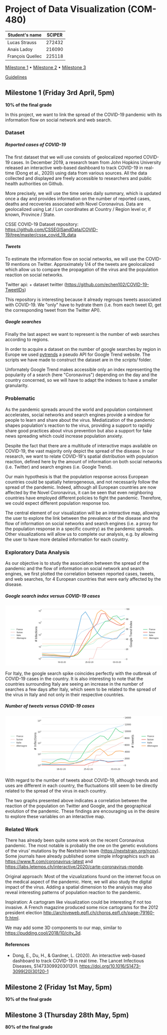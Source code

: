 # Project of Data Visualization (COM-480)

| Student's name | SCIPER |
| -------------- | ------ |
| Lucas Strauss | 272432 |
| Anais Ladoy | 216090 |
| François Quellec | 225118 |

[Milestone 1](#milestone-1-friday-3rd-april-5pm) • [Milestone 2](#milestone-2-friday-1st-may-5pm) • [Milestone 3](#milestone-3-thursday-28th-may-5pm)

[Guidelines](https://com-480-data-visualization.github.io/2020-project-guidelines/)

## Milestone 1 (Friday 3rd April, 5pm)

**10% of the final grade**

In this project, we want to link the spread of the COVID-19 pandemic with its information flow on social network and web search.

### Dataset

##### Reported cases of COVID-19
The first dataset that we will use consists of geolocalized reported COVID-19 cases. In December 2019, a research team from John Hopkins University released an interactive web-based dashboard to track COVID-19 in real-time (Dong et al., 2020) using data from various sources. All the data collected and displayed are freely accessible to researchers and public health authorities on Github.

More precisely, we will use the time series daily summary, which is updated once a day and provides information on the number of reported cases, deaths and recoveries associated with Novel Coronavirus. Data are geolocalized using Lat / Lon coordinates at Country / Region level or, if known, Province / State.

CSSE COVID-19 Dataset repository: https://github.com/CSSEGISandData/COVID-19/tree/master/csse_covid_19_data


##### Tweets
To estimate the information flow on social networks, we will use the COVID-19 mentions on Twitter.
Approximately 1/4 of the tweets are geolocalized which allow us to compare the propagation of the virus and the population reaction on social networks.

Twitter api: + dataset twitter (https://github.com/echen102/COVID-19-TweetIDs)

This repository is interesting because it already regroups tweets associated with COVID-19. We "only" have to hydrate them (i.e. from each tweet ID, get the corresponding tweet from the Twitter API).

##### Google searches
Finally the last aspect we want to represent is the number of web searches according to regions.

In order to acquire a dataset on the number of google searches by region in Europe we used [pytrends](https://pypi.org/project/pytrends/) a pseudo API for Google Trend website. The scripts we have made to construct the dataset are in the *scripts/* folder.

Unfornately Google Trend makes accessible only an index representing the popularity of a search (here "Coronavirus") depending on the day and the country concerned, so we will have to adapt the indexes to have a smaller granularity.

### Problematic

As the pandemic spreads around the world and population containment accelerates, social networks and search engines provide a window for people to learn and share about the virus. Mediatization of the pandemic shapes population's reaction to the virus, providing a support to rapidly share good practices about virus prevention but also a support for fake news spreading which could increase population anxiety.

Despite the fact that there are a multitude of interactive maps available on COVID-19, the vast majority only depict the spread of the disease. In our research, we want to relate COVID-19's spatial distribution with population reaction, defined here by the amount of information on both social networks (i.e. Twitter) and search engines (i.e. Google Trend).

Our main hypothesis is that the population response across European countries could be spatially heterogeneous, and not necessarily follow the spread of the pandemic.
Indeed, although all European countries are now affected by the Novel Coronavirus, it can be seen that even neighboring countries have employed different policies to fight the pandemic. Therefore, we could expect different population response too.

The central element of our visualization will be an interactive map, allowing the user to explore the link between the prevalence of the disease and the flow of information on social networks and search engines (i.e. a proxy for the population response in a specific country) as the pandemic spreads. Other visualizations will allow us to complete our analysis, e.g. by allowing the user to have more detailed information for each country.


### Exploratory Data Analysis
As our objective is to study the association between the spread of the pandemic and the flow of information on social network and search engines, we first plotted the correlation between reported cases, tweets, and web searches, for 4 European countries that were early affected by the disease.

##### Google search index versus COVID-19 cases
![alt text](imgs/covidVsGtrend.png "Google search index versus Coronavirus")

For Italy, the google search spike coincides perfectly with the outbreak of COVID-19 cases in the country. It is also interesting to note that the countries surrounding Italy are seeing an increase in the number of searches a few days after Italy, which seem to be related to the spread of the virus in Italy and not only in their respective countries.

##### Number of tweets versus COVID-19 cases
![alt text](imgs/covidVsTweets.png "Number of tweets versus Coronavirus")

With regard to the number of tweets about COVID-19, although trends and uses are different in each country, the fluctuations still seem to be directly related to the spread of the virus in each country.

The two graphs presented above indicates a correlation between the reaction of the population on Twitter and Google, and the geographical evolution of the pandemic. These findings are encouraging us in the desire to explore these variables on an interactive map.

### Related Work
There has already been quite some work on the recent Coronavirus pandemic. The most notable is probably the one on the genetic evolutions of the virus' mutations by the Nextstrain team (https://nextstrain.org/ncov). Some journals have already published some simple infographics such as https://www.ft.com/coronavirus-latest and https://labs.letemps.ch/interactive/2020/carte-coronavirus-monde.

Original approach: Most of the vizualizations found on the internet focus on the medical aspect of the pandemic. Here, we will also study the digital impact of the virus. Adding a spatial dimension to the analysis may also reveal interesting patterns of population reaction to the pandemic.


Inspiration:
A cartogram like visualization could be interesting if not too invasive. A French magazine produced some nice cartograms for the 2012 president election http://archiveweb.epfl.ch/choros.epfl.ch/page-79160-fr.html.

We may add some 3D components to our map, similar to https://pudding.cool/2018/10/city_3d.

#### References  
- Dong, E., Du, H., & Gardner, L. (2020). An interactive web-based dashboard to track COVID-19 in real time. The Lancet Infectious Diseases, S1473309920301201. https://doi.org/10.1016/S1473-3099(20)30120-1


## Milestone 2 (Friday 1st May, 5pm)
**10% of the final grade**



## Milestone 3 (Thursday 28th May, 5pm)
**80% of the final grade**
